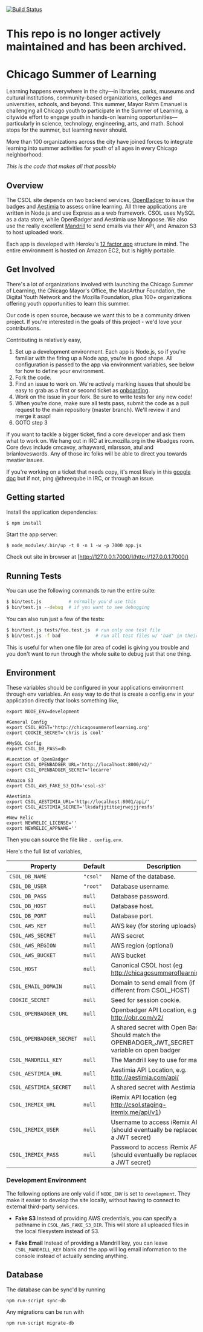 [![Build Status](https://travis-ci.org/mozilla/CSOL-site.png?branch=master)](https://travis-ci.org/mozilla/CSOL-site)

# This repo is no longer actively maintained and has been archived.

# Chicago Summer of Learning

Learning happens everywhere in the city—in libraries, parks, museums and cultural institutions, community-based organizations, colleges and universities, schools, and beyond. This summer, Mayor Rahm Emanuel is challenging all Chicago youth to participate in the Summer of Learning, a citywide effort to engage youth in hands-on learning opportunities—particularly in science, technology, engineering, arts, and math. School stops for the summer, but learning never should.

More than 100 organizations across the city have joined forces to integrate learning into summer activities for youth of all ages in every Chicago neighborhood.

*This is the code that makes all that possible*

## Overview

The CSOL site depends on two backend services, [OpenBadger](http://github.com/mozilla/openbadger) to issue the badges and [Aestimia](http://github.com/mozilla/aestimia) to assess online learning. All three applications are written in Node.js and use Express as a web framework. CSOL uses MySQL as a data store, while OpenBadger and Aestimia use Mongoose. We also use the really excellent [Mandrill](http://mandrillapp.com) to send emails via their API, and Amazon S3 to host uploaded work.

Each app is developed with Heroku's [12 factor app](http://www.12factor.net/) structure in mind. The entire environment is hosted on Amazon EC2, but is highly portable.

## Get Involved

There's a lot of organizations involved with launching the Chicago Summer of Learning, the Chicago Mayor's Office, the MacArthur Foundation, the Digital Youth Network and the Mozilla Foundation, plus 100+ organizations offering youth opportunities to learn this summer.

Our code is open source, because we want this to be a community driven project. If you're interested in the goals of this project - we'd love your contributions.

Contributing is relatively easy,

1. Set up a development environment. Each app is Node.js, so if you're familiar with the firing up a Node app, you're in good shape. All configuration is passed to the app via environment variables, see below for how to define your environment.
2. Fork the code.
3. Find an issue to work on. We're actively marking issues that should be easy to grab as a first or second ticket as [onboarding](https://github.com/mozilla/csol-site/issues?labels=onboard&state=open).
4. Work on the issue in your fork. Be sure to write tests for any new code!
5. When you're done, make sure all tests pass, submit the code as a pull request to the main repository (master branch). We'll review it and merge it asap!
6. GOTO step 3

If you want to tackle a bigger ticket, find a core developer and ask them what to work on. We hang out in IRC at irc.mozilla.org in the #badges room. Core devs include cmcavoy, arhayward, mlarsson, atul and brianloveswords. Any of those irc folks will be able to direct you towards meatier issues.

If you're working on a ticket that needs copy, it's most likely in this [google doc](https://docs.google.com/document/d/1UJ1X5mMpFnleNeh58VALNLf7y1P2kuJIsQOqI7vSUWE/edit#) but if not, ping @threeqube in IRC, or through an issue.

## Getting started

Install the application dependencies:

```bash
$ npm install
```

Start the app server:

```base
$ node_modules/.bin/up -t 0 -n 1 -w -p 7000 app.js
```

Check out site in browser at [http://127.0.0.1:7000/](http://127.0.0.1:7000/)

## Running Tests

You can use the following commands to run the entire suite:

```bash
$ bin/test.js          # normally you'd use this
$ bin/test.js --debug  # if you want to see debugging
```

You can also run just a few of the tests:

```bash
$ bin/test.js tests/foo.test.js  # run only one test file
$ bin/test.js -f bad             # run all test files w/ 'bad' in their name
```

This is useful for when one file (or area of code) is giving you trouble
and you don't want to run through the whole suite to debug just that one
thing.

## Environment

These variables should be configured in your applications environment through env variables. An easy way to do that is create a config.env in your application directly that looks something like,

```
export NODE_ENV=development

#General Config
export CSOL_HOST='http://chicagosummeroflearning.org'
export COOKIE_SECRET='chris is cool'

#MySQL Config
export CSOL_DB_PASS=db

#Location of OpenBadger
export CSOL_OPENBADGER_URL='http://localhost:8000/v2/'
export CSOL_OPENBADGER_SECRET='lecarre'

#Amazon S3
export CSOL_AWS_FAKE_S3_DIR='csol-s3'

#Aestimia
export CSOL_AESTIMIA_URL='http://localhost:8001/api/'
export CSOL_AESTIMIA_SECRET='lksdafjjtitiejrwejjjresfs'

#New Relic
export NEWRELIC_LICENSE=''
export NEWRELIC_APPNAME=''
```

Then you can source the file like `. config.env`.

Here's the full list of variables,

Property            | Default  | Description
--------------------|----------|-------------------------
`CSOL_DB_NAME`      | `"csol"` | Name of the database.
`CSOL_DB_USER`      | `"root"` | Database username.
`CSOL_DB_PASS`      | `null`   | Database password.
`CSOL_DB_HOST`      | `null`   | Database host.
`CSOL_DB_PORT`      | `null`   | Database port.
`CSOL_AWS_KEY`      | `null`   | AWS key (for storing uploads)
`CSOL_AWS_SECRET`   | `null`   | AWS secret
`CSOL_AWS_REGION`   | `null`   | AWS region (optional)
`CSOL_AWS_BUCKET`   | `null`   | AWS bucket
`CSOL_HOST`         | `null`   | Canonical CSOL host (eg http://chicagosummeroflearning.org)
`CSOL_EMAIL_DOMAIN` | `null`   | Domain to send email from (if different from CSOL_HOST)
`COOKIE_SECRET`     | `null`   | Seed for session cookie.
`CSOL_OPENBADGER_URL`    | `null` | Openbadger API Location, e.g. http://obr.com/v2/
`CSOL_OPENBADGER_SECRET` | `null` | A shared secret with Open Badger. Should match the OPENBADGER_JWT_SECRET variable on open badger
`CSOL_MANDRILL_KEY` | `null` | The Mandrill key to use for mailings.
`CSOL_AESTIMIA_URL`      | `null` | Aestimia API Location, e.g. http://aestimia.com/api/
`CSOL_AESTIMIA_SECRET`   | `null` | A shared secret with Aestimia
`CSOL_IREMIX_URL`   | `null` | iRemix API location (eg http://csol.staging-iremix.me/api/v1)
`CSOL_IREMIX_USER`  | `null` | Username to access iRemix API (should eventually be replaced with a JWT secret)
`CSOL_IREMIX_PASS`  | `null` | Password to access iRemix API (should eventually be replaced with a JWT secret)

### Development Environment

The following options are only valid if `NODE_ENV` is set to `development`.
They make it easier to develop the site locally, without having to
connect to external third-party services.

* **Fake S3** Instead of providing AWS credentials, you can specify a
  pathname in `CSOL_AWS_FAKE_S3_DIR`. This will store all uploaded files in
  the local filesystem instead of S3.

* **Fake Email** Instead of providing a Mandrill key, you can leave
  `CSOL_MANDRILL_KEY` blank and the app will log email information to
  the console instead of actually sending anything.

## Database

The database can be sync'd by running

    npm run-script sync-db

Any migrations can be run with

    npm run-script migrate-db
